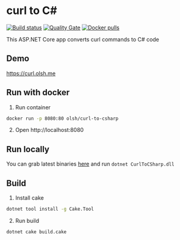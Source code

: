 # curl to C#
[![Build status](https://ci.appveyor.com/api/projects/status/rfdgvqb9x0dwddy8?svg=true)](https://ci.appveyor.com/project/olsh/curl-to-csharp)
[![Quality Gate](https://sonarcloud.io/api/project_badges/measure?project=curl-to-csharp&metric=alert_status)](https://sonarcloud.io/dashboard?id=curl-to-csharp)
[![Docker pulls](https://img.shields.io/docker/pulls/olsh/curl-to-csharp)](https://hub.docker.com/r/olsh/curl-to-csharp)

This ASP.NET Core app converts curl commands to C# code

## Demo

https://curl.olsh.me

## Run with docker

1. Run container

```bash
docker run -p 8080:80 olsh/curl-to-csharp
```

2. Open http://localhost:8080

## Run locally

You can grab latest binaries [here](https://ci.appveyor.com/project/olsh/curl-to-csharp/build/artifacts) and run `dotnet CurlToCSharp.dll`

## Build

1. Install cake

```bash
dotnet tool install -g Cake.Tool
```

2. Run build

```bash
dotnet cake build.cake
```

